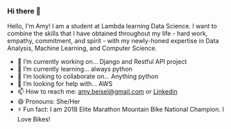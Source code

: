 ### Hi there  👋



Hello, I'm Amy!  I am a student at Lambda learning Data Science.  I want to combine the skills that I have obtained throughout my life - hard work, empathy, commitment, and spirit - with my newly-honed expertise in Data Analysis, Machine Learning, and Computer Science.

- 🔭 I’m currently working on... Django and Restful API project
- 🌱 I’m currently learning... always python
- 👯 I’m looking to collaborate on... Anything python 
- 🤔 I’m looking for help with... AWS
- 📫 How to reach me: amy.beisel@gmail.com or [Linkedin](https://www.linkedin.com/in/amy-beisel-685751148/)
- 😄 Pronouns: She/Her
- ⚡ Fun fact: I am 2018 Elite Marathon Mountain Bike National Champion. I Love Bikes! 

